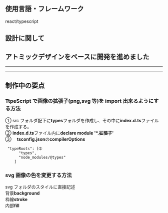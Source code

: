 ## 使用言語・フレームワーク  
react/typescript

## 設計に関して  
アトミックデザインをベースに開発を進めました  
---
---
---
## 制作中の要点
### TtpeScript で画像の拡張子(png,svg 等)を import 出来るようにする方法

➀ src フォルダ配下に**types**フォルダを作成し、その中に**index.d.ts**ファイルを作成する。  
➁ **index.d.ts**ファイル内に**declare module '\*.拡張子'**  
➂ 　**tsconfig.json**の**compilerOptions**  

```
 "typeRoots": [➀
      "types",
      "node_modules/@types"
    ]
```

### svg 画像の色を変更する方法

svg フォルダのスタイルに直接記述  
背景**background**  
枠線**stroke**  
内部**fill**

### 
